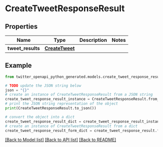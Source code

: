 # CreateTweetResponseResult


## Properties

Name | Type | Description | Notes
------------ | ------------- | ------------- | -------------
**tweet_results** | [**CreateTweet**](CreateTweet.md) |  | 

## Example

```python
from twitter_openapi_python_generated.models.create_tweet_response_result import CreateTweetResponseResult

# TODO update the JSON string below
json = "{}"
# create an instance of CreateTweetResponseResult from a JSON string
create_tweet_response_result_instance = CreateTweetResponseResult.from_json(json)
# print the JSON string representation of the object
print(CreateTweetResponseResult.to_json())

# convert the object into a dict
create_tweet_response_result_dict = create_tweet_response_result_instance.to_dict()
# create an instance of CreateTweetResponseResult from a dict
create_tweet_response_result_form_dict = create_tweet_response_result.from_dict(create_tweet_response_result_dict)
```
[[Back to Model list]](../README.md#documentation-for-models) [[Back to API list]](../README.md#documentation-for-api-endpoints) [[Back to README]](../README.md)


